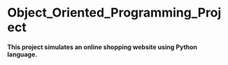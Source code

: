 # Object_Oriented_Programming_Project

#### This project simulates an online shopping website using Python language.